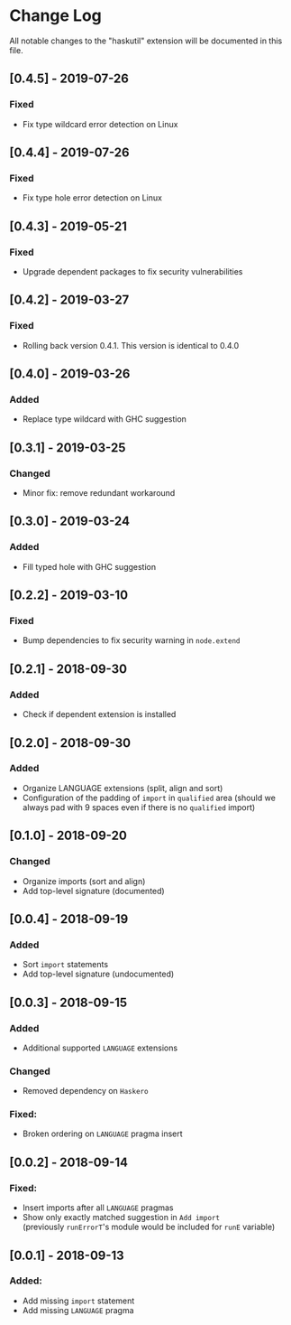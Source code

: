 # Change Log
All notable changes to the "haskutil" extension will be documented in this file.

## [0.4.5] - 2019-07-26
### Fixed
 * Fix type wildcard error detection on Linux

## [0.4.4] - 2019-07-26
### Fixed
 * Fix type hole error detection on Linux

## [0.4.3] - 2019-05-21
### Fixed
 * Upgrade dependent packages to fix security vulnerabilities

## [0.4.2] - 2019-03-27
### Fixed
 * Rolling back version 0.4.1. This version is identical to 0.4.0

## [0.4.0] - 2019-03-26
### Added
 * Replace type wildcard with GHC suggestion

## [0.3.1] - 2019-03-25
### Changed
 * Minor fix: remove redundant workaround

## [0.3.0] - 2019-03-24
### Added
 * Fill typed hole with GHC suggestion

## [0.2.2] - 2019-03-10
### Fixed
 * Bump dependencies to fix security warning in `node.extend`

## [0.2.1] - 2018-09-30
### Added
 * Check if dependent extension is installed

## [0.2.0] - 2018-09-30
### Added
 * Organize LANGUAGE extensions (split, align and sort)
 * Configuration of the padding of `import` in `qualified` area
   (should we always pad with 9 spaces even if there is no `qualified` import)

## [0.1.0] - 2018-09-20
### Changed
 * Organize imports (sort and align) 
 * Add top-level signature (documented)

## [0.0.4] - 2018-09-19
### Added
 * Sort `import` statements
 * Add top-level signature (undocumented)

## [0.0.3] - 2018-09-15
### Added
 * Additional supported `LANGUAGE` extensions
### Changed
 * Removed dependency on `Haskero`
### Fixed:
 * Broken ordering on `LANGUAGE` pragma insert
 

## [0.0.2] - 2018-09-14
### Fixed:
 * Insert imports after all `LANGUAGE` pragmas
 * Show only exactly matched suggestion in `Add import`  
   (previously `runErrorT`'s module would be included for `runE` variable)

## [0.0.1] - 2018-09-13 
### Added:
 * Add missing `import` statement
 * Add missing `LANGUAGE` pragma
